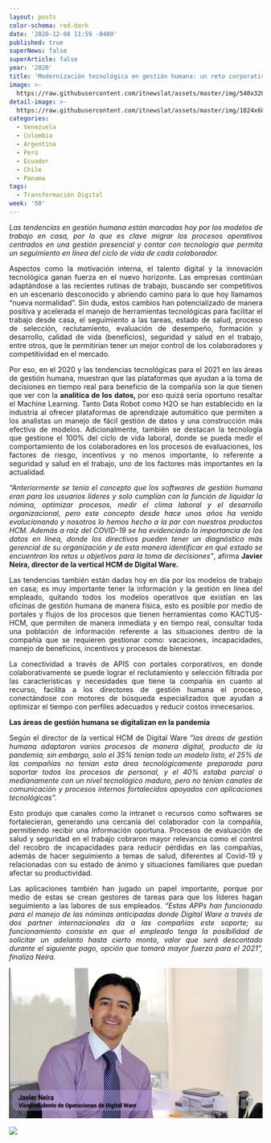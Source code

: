 ```yaml
---
layout: posts
color-schema: red-dark
date: '2020-12-08 11:59 -0400'
published: true
superNews: false
superArticle: false
year: '2020'
title: 'Modernización tecnológica en gestión humana: un reto corporativo '
image: >-
  https://raw.githubusercontent.com/itnewslat/assets/master/img/540x320/Javier-Neira-p.jpg
detail-image: >-
  https://raw.githubusercontent.com/itnewslat/assets/master/img/1024x680/Javier-Neira-g.jpg
categories:
  - Venezuela
  - Colombia
  - Argentina
  - Perú
  - Ecuador
  - Chile
  - Panama
tags:
  - Transformación Digital
week: '50'
---
```

<p style="text-align: justify;"><em>Las tendencias en gestión humana están marcadas hoy por los modelos de trabajo en casa, por lo que es clave migrar los procesos operativos centrados en una gestión presencial y contar con tecnología que permita un seguimiento en línea del ciclo de vida de cada colaborador.</em></p>
<p style="text-align: justify;">Aspectos como la motivación interna, el talento digital y la innovación tecnológica ganan fuerza en el nuevo horizonte. Las empresas continúan adaptándose a las recientes rutinas de trabajo, buscando ser competitivos en un escenario desconocido y abriendo camino para lo que hoy llamamos “nueva normalidad”. Sin duda, estos cambios han potencializado de manera positiva y acelerada el manejo de herramientas tecnológicas para facilitar el trabajo desde casa, el seguimiento a las tareas, estado de salud, proceso de selección, reclutamiento, evaluación de desempeño, formación y desarrollo, calidad de vida (beneficios), seguridad y salud en el trabajo, entre otros, que le permitirían tener un mejor control de los colaboradores y competitividad en el mercado.</p>
<p style="text-align: justify;">Por eso, en el 2020 y las tendencias tecnológicas para el 2021 en las áreas de gestión humana, muestran que las plataformas que ayudan a la toma de decisiones en tiempo real para beneficio de la compañía son la que tienen que ver con la <strong>analítica de los datos, </strong>por eso quizá sería oportuno resaltar el Machine Learning.  Tanto Data Robot como H2O se han establecido en la industria al ofrecer plataformas de aprendizaje automático que permiten a los analistas un manejo de fácil gestión de datos y una construcción más efectiva de modelos.<strong> </strong> Adicionalmente, también se destacan la tecnología que gestione el 100% del ciclo de vida laboral, donde se pueda medir el comportamiento de los colaboradores en los procesos de evaluaciones, los factores de riesgo, incentivos y no menos importante, lo referente a seguridad y salud en el trabajo, uno de los factores más importantes en la actualidad.</p>
<p style="text-align: justify;"><em>“Anteriormente se tenía el concepto que los softwares de gestión humana eran para los usuarios líderes y solo cumplían con la función de liquidar la nómina, optimizar procesos, medir el clima laboral y el desarrollo organizacional, pero este concepto desde hace unos años ha venido evolucionando y nosotros lo hemos hecho a la par con nuestros productos HCM. Además a raíz del COVID-19  se ha evidenciado la importancia de los datos en línea, donde los directivos  pueden tener un diagnóstico más gerencial de su organización y de esta manera identificar en qué estado se encuentran los retos u objetivos para la toma de decisiones”</em>, afirma <strong>Javier Neira, director de la vertical HCM de Digital Ware.</strong></p>
<p style="text-align: justify;">Las tendencias también están dadas hoy en día por los modelos de trabajo en casa; es muy importante tener la información y la gestión en línea del empleado, quitando todos los modelos operativos que existían en las oficinas de gestión humana de manera física, esto es posible por medio de portales y flujos de los procesos que tienen herramientas como KACTUS-HCM, que permiten de manera inmediata y en tiempo real, consultar toda una población de información referente a las situaciones dentro de la compañía que se requieren gestionar como: vacaciones, incapacidades, manejo de beneficios, incentivos y procesos de bienestar.</p>
<p style="text-align: justify;">La conectividad a través de APIS con portales corporativos, en donde colaborativamente se puede lograr el reclutamiento y selección filtrada por las características y necesidades que tiene la compañía en cuanto al recurso, facilita a los directores de gestión humana el proceso, conectándose con motores de búsqueda especializados que ayudan a optimizar el tiempo con perfiles adecuados y reducir costos innecesarios.</p>
<p style="text-align: justify;"><strong>Las áreas de gestión humana se digitalizan en la pandemia</strong></p>
<p style="text-align: justify;">Según el director de la vertical HCM de Digital Ware <em>”las áreas de gestión humana adaptaron varios procesos de manera digital, producto de la pandemia; sin embargo, solo el 35% tenían todo un modelo listo, el 25% de las compañías no tenían esta área tecnológicamente preparada para soportar todos los procesos de personal, y el 40% estaba parcial o medianamente con un nivel tecnológico maduro, pero no tenían canales de comunicación y procesos internos fortalecidos apoyados con aplicaciones tecnológicas”. </em></p>
<p style="text-align: justify;">Esto produjo que canales como la intranet o recursos como softwares se fortalecieran, generando una cercanía del colaborador con la compañía, permitiendo recibir una información oportuna. Procesos de evaluación de salud y seguridad en el trabajo cobraron mayor relevancia como el control del recobro de incapacidades para reducir pérdidas en las compañías, además de hacer seguimiento a temas de salud, diferentes al Covid-19 y relacionadas con su estado de ánimo y situaciones familiares que puedan afectar su productividad.</p>
<p style="text-align: justify;">Las aplicaciones también han jugado un papel importante, porque por medio de estas se crean gestores de tareas para que los líderes hagan seguimiento a las labores de sus empleados. <em>“Estas APPs han funcionado para el manejo de las nóminas anticipadas donde Digital Ware a través de dos partner internacionales da a las compañías este soporte; su funcionamiento consiste en que el empleado tenga la posibilidad de solicitar un adelanto hasta cierto monto, valor que será descontado durante el siguiente pago, opción que tomará mayor fuerza para el 2021”, finaliza Neira.  </em></p>

![](https://raw.githubusercontent.com/itnewslat/assets/master/img/540x320/Javier-Neira-p.jpg)

<img src="https://tracker.metricool.com/c3po.jpg?hash=56f88a41e39ab42c063cc51676587a04"/>
